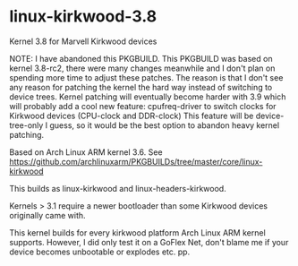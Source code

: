 linux-kirkwood-3.8
==================

Kernel 3.8 for Marvell Kirkwood devices

NOTE: I have abandoned this PKGBUILD.
This PKGBUILD was based on kernel 3.8-rc2, there were many changes meanwhile and I don't plan on spending more time to adjust these patches.
The reason is that I don't see any reason for patching the kernel the hard way instead of switching to device trees.
Kernel patching will eventually become harder with 3.9 which will probably add a cool new feature: cpufreq-driver to switch clocks for Kirkwood devices (CPU-clock and DDR-clock)
This feature will be device-tree-only I guess, so it would be the best option to abandon heavy kernel patching.

Based on Arch Linux ARM kernel 3.6.
See https://github.com/archlinuxarm/PKGBUILDs/tree/master/core/linux-kirkwood

This builds as linux-kirkwood and linux-headers-kirkwood.

Kernels > 3.1 require a newer bootloader than some Kirkwood devices originally came with.

This kernel builds for every kirkwood platform Arch Linux ARM kernel supports. However,
I did only test it on a GoFlex Net, don't blame me if your device becomes unbootable or explodes etc. pp.
